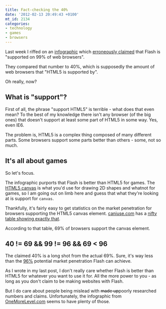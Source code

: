 ```yaml
---
title: Fact-checking the 40%
date: '2012-02-13 20:49:43 +0100'
mt_id: 2134
categories:
- technology
- games
- browsers
---
```

Last week I riffed on an [infographic](http://www.onemorelevel.com/html-5-vs-flash-games/) which [erroneously claimed](http://mentalized.net/journal/2012/02/05/flash-is-not-the-99/) that Flash is "supported on 99% of web browsers".

They compared that number to 40%, which is supposedly the amount of web browsers that "HTML5 is supported by".

Oh really, now?

<!--more-->

## What is "support"?

First of all, the phrase "support HTML5" is terrible - what does that even mean? To the best of my knowledge there isn't any browser (of the big ones) that doesn't support at least some part of HTML5 in some way. Yes, even IE6.

The problem is, HTML5 is a complex thing composed of many different parts. Some browsers support some parts better than others - some, not so much.

## It's all about games

So let's focus.

The infographic purports that Flash is better than HTML5 for games. The [HTML5 canvas](http://en.wikipedia.org/wiki/Canvas_element) is what you'd use for drawing 2D shapes and whatnot for games, so I am going out on limb here and guess that what they're looking at is support for `canvas`. 

Thankfully, it's fairly easy to get statistics on the market penetration for browsers supporting the HTML5 canvas element. [caniuse.com](http://caniuse.com) has a [nifty table showing exactly that](http://caniuse.com/#feat=canvas).

According to that table, 69% of browsers support the canvas element.

## 40 != 69 && 99 != 96 && 69 < 96

The claimed 40% is a long shot from the actual 69%. Sure, it's way less than the [96%](http://mentalized.net/journal/2012/02/05/flash-is-not-the-99/) potential market penetration Flash can achieve.

As I wrote in my last post, I don't really care whether Flash is better than HTML5 for whatever you want to use it for. All the more power to you - as long as you don't claim to be making websites with Flash.

But I do care about people being mislead with <del>made up</del>poorly  researched numbers and claims. Unfortunately, the infographic from [OneMoreLevel.com](http://www.onemorelevel.com/html-5-vs-flash-games/) seems to have plenty of those.

